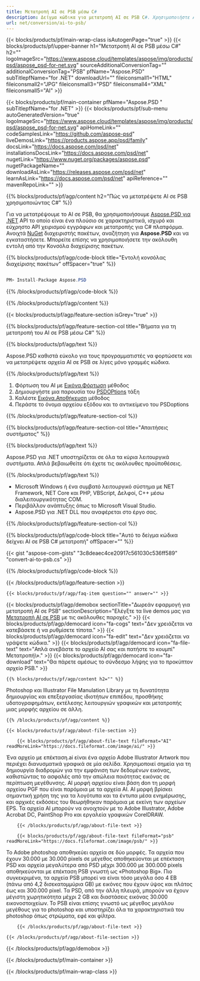 ```yaml
---
title: Μετατροπή AI σε PSB μέσω C#
description: Δείγμα κώδικα για μετατροπή AI σε PSB C#. Χρησιμοποιήστε API παράδειγμα κώδικα για αρχεία AI δέσμης σε μετατροπή PSB μέσα VB.NET, ASP.NET ή οποιαδήποτε εφαρμογή που βασίζεται .NET.
url: net/conversion/ai-to-psb/
---
```


{{< blocks/products/pf/main-wrap-class isAutogenPage="true" >}}
{{< blocks/products/pf/upper-banner h1="Μετατροπή AI σε PSB μέσω C#" h2="" logoImageSrc="https://www.aspose.cloud/templates/aspose/img/products/psd/aspose_psd-for-net.svg" sourceAdditionalConversionTag="" additionalConversionTag="PSB" pfName="Aspose.PSD" subTitlepfName="for .NET" downloadUrl="" fileiconsmall1="HTML" fileiconsmall2="JPG" fileiconsmall3="PSD" fileiconsmall4="XML" fileiconsmall5="AI" >}}

{{< blocks/products/pf/main-container pfName="Aspose.PSD " subTitlepfName="for .NET" >}}
{{< blocks/products/pf/sub-menu autoGeneratedVersion="true" logoImageSrc="https://www.aspose.cloud/templates/aspose/img/products/psd/aspose_psd-for-net.svg" apiHomeLink="" codeSamplesLink="https://github.com/aspose-psd" liveDemosLink="https://products.aspose.app/psd/family" docsLink="https://docs.aspose.com/psd/net" installationsDocsLink="https://docs.aspose.com/psd/net" nugetLink="https://www.nuget.org/packages/aspose.psd" nugetPackageName="" downloadAsLink="https://releases.aspose.com/psd/net" learnAsLink="https://docs.aspose.com/psd/net" apiReference="" mavenRepoLink="" >}}

{{% blocks/products/pf/agp/content h2="Πώς να μετατρέψετε AI σε PSB χρησιμοποιώντας C#" %}}

Για να μετατρέψουμε το AI σε PSB, θα χρησιμοποιήσουμε <a href="/psd/{{< lang-code >}}net">Aspose.PSD για .NET</a> API το οποίο είναι ένα πλούσιο σε χαρακτηριστικά, ισχυρό και εύχρηστο API χειρισμού εγγράφων και μετατροπής για C# πλατφόρμα. Ανοιχτά <a href="https://www.nuget.org/packages/aspose.psd">NuGet</a> διαχειριστής πακέτων, αναζήτηση για <b>Aspose.PSD</b> και να εγκαταστήσετε. Μπορείτε επίσης να χρησιμοποιήσετε την ακόλουθη εντολή από την Κονσόλα διαχείρισης πακέτων.

{{% blocks/products/pf/agp/code-block title="Εντολή κονσόλας διαχείρισης πακέτων" offSpacer="true" %}}

```cs

PM> Install-Package Aspose.PSD

```

{{% /blocks/products/pf/agp/code-block %}}

{{% /blocks/products/pf/agp/content %}}

{{< blocks/products/pf/agp/feature-section isGrey="true" >}}

{{% blocks/products/pf/agp/feature-section-col title="Βήματα για τη μετατροπή του AI σε PSB μέσω C#" %}}

{{% blocks/products/pf/agp/text %}}

 Aspose.PSD καθιστά εύκολο για τους προγραμματιστές να φορτώσετε και να μετατρέψετε αρχεία AI σε PSB σε λίγες μόνο γραμμές κώδικα.

{{% /blocks/products/pf/agp/text %}}

1. Φόρτωση του AI με [Εικόνα.Φόρτωση](https://apireference.aspose.com/psd/net/aspose.psd/image/methods/load/index) μέθοδος
1. Δημιουργήστε μια παρουσία του [PSDOPtions](https://apireference.aspose.com/psd/net/aspose.psd.imageoptions/PsdOptions) τάξη
1. Καλέστε [Εικόνα.Αποθήκευση](https://apireference.aspose.com/psd/net/aspose.psd/image/methods/save/index) μέθοδος
1. Περάστε το όνομα αρχείου εξόδου και το αντικείμενο του PSDoptions

{{% /blocks/products/pf/agp/feature-section-col %}}

{{% blocks/products/pf/agp/feature-section-col title="Απαιτήσεις συστήματος" %}}

{{% blocks/products/pf/agp/text %}}

 Aspose.PSD για .NET υποστηρίζεται σε όλα τα κύρια λειτουργικά συστήματα. Απλά βεβαιωθείτε ότι έχετε τις ακόλουθες προϋποθέσεις.

{{% /blocks/products/pf/agp/text %}}

- Microsoft Windows ή ένα συμβατό λειτουργικό σύστημα με NET Framework, NET Core και PHP, VBScript, Δελφοί, C++ μέσω διαλειτουργικότητας COM.
- Περιβάλλον ανάπτυξης όπως το Microsoft Visual Studio.
- Aspose.PSD για .NET DLL που αναφέρεται στο έργο σας.

{{% /blocks/products/pf/agp/feature-section-col %}}

{{% blocks/products/pf/agp/code-block title="Αυτό το δείγμα κώδικα δείχνει AI σε PSB C# μετατροπή" offSpacer="" %}}

{{< gist "aspose-com-gists" "3c8deaec4ce20917c561030c536ff589" "convert-ai-to-psb.cs" >}}

{{% /blocks/products/pf/agp/code-block %}}

{{< /blocks/products/pf/agp/feature-section >}}

    {{< blocks/products/pf/agp/faq-item question="" answer="" >}}
 

<!-- aboutfile Starts -->

{{< blocks/products/pf/agp/demobox sectionTitle="Δωρεάν εφαρμογή για μετατροπή AI σε PSB" sectionDescription="Ελέγξτε τα live demos μας για [Μετατροπή AI σε PSB](https://products.aspose.app/psd/conversion/ai-to-psb) με τις ακόλουθες παροχές." >}}
        {{< blocks/products/pf/agp/democard icon="fa-cogs" text="Δεν χρειάζεται να κατεβάσετε ή να ρυθμίσετε τίποτα." >}}
        {{< blocks/products/pf/agp/democard icon="fa-edit" text="Δεν χρειάζεται να γράψετε κώδικα." >}}
        {{< blocks/products/pf/agp/democard icon="fa-file-text" text="Απλά ανεβάστε το αρχείο AI σας και πατήστε το κουμπί\" Μετατροπή\»." >}}
        {{< blocks/products/pf/agp/democard icon="fa-download" text="Θα πάρετε αμέσως το σύνδεσμο λήψης για το προκύπτον αρχείο PSB." >}}

    {{% blocks/products/pf/agp/content h2="" %}}

Photoshop και Illustrator File Manulation Library με τη δυνατότητα δημιουργίας και επεξεργασίας ιδιοτήτων επιπέδου, προσθήκης υδατογραφημάτων, εκτέλεσης λειτουργιών γραφικών και μετατροπής μιας μορφής αρχείου σε άλλη.



    {{% /blocks/products/pf/agp/content %}}

    {{< blocks/products/pf/agp/about-file-section >}}

        {{< blocks/products/pf/agp/about-file-text fileFormat="AI" readMoreLink="https://docs.fileformat.com/image/ai/" >}}
Ένα αρχείο με επέκταση.ai είναι ένα αρχείο Adobe Illustrator Artwork που περιέχει διανυσματικά γραφικά σε μία σελίδα. Χρησιμοποιεί σημεία για τη δημιουργία διαδρομών για την εμφάνιση των δεδομένων εικόνας, καθιστώντας το ασφαλές από την απώλεια ποιότητας εικόνας σε περίπτωση μεγέθυνσης. AI μορφή αρχείου είναι βάση don τη μορφή αρχείου PGF που είναι παρόμοια με τα αρχεία AI. AI μορφή βρίσκει σημαντική χρήση της για τα λογότυπα και τα έντυπα μέσα ενημέρωσης, και αρχικές εκδόσεις του θεωρήθηκαν παρόμοια με εκείνη των αρχείων EPS. Τα αρχεία AI μπορούν να ανοιχτούν με το Adobe Illustrator, Adobe Acrobat DC, PaintShop Pro και εργαλεία γραφικών CorelDRAW.

        {{< /blocks/products/pf/agp/about-file-text >}}

        {{< blocks/products/pf/agp/about-file-text fileFormat="psb" readMoreLink="https://docs.fileformat.com/image/psb/" >}}
Το Adobe photoshop αποθηκεύει αρχεία σε δύο μορφές. Τα αρχεία που έχουν 30.000 με 30.000 pixels σε μέγεθος αποθηκεύονται με επέκταση PSD και αρχεία μεγαλύτερα από PSD μέχρι 300.000 με 300.000 pixels αποθηκεύονται με επέκταση PSB γνωστή ως «Photoshop Big». Πιο συγκεκριμένα, τα αρχεία PSB μπορεί να είναι τόσο μεγάλα όσο 4 EB (πάνω από 4,2 δισεκατομμύρια GB) με εικόνες που έχουν ύψος και πλάτος έως και 300.000 pixel. Τα PSD, από την άλλη πλευρά, μπορούν να έχουν μέγιστη χωρητικότητα μέχρι 2 GB και διαστάσεις εικόνας 30.000 εικονοστοιχείων. Το PSB είναι επίσης γνωστό ως μέγεθος μεγάλου μεγέθους για το photoshop και υποστηρίζει όλα τα χαρακτηριστικά του photoshop όπως στρώματα, εφέ και φίλτρα.

        {{< /blocks/products/pf/agp/about-file-text >}}

    {{< /blocks/products/pf/agp/about-file-section >}}

{{< /blocks/products/pf/agp/demobox >}}

<!-- aboutfile Ends -->



{{< /blocks/products/pf/main-container >}}
    
{{< /blocks/products/pf/main-wrap-class >}}

